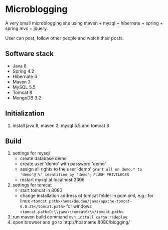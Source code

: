 # Microblogging
A very small microblogging site using maven + mysql + hibernate + spring + spring mvc + jquery.

User can post, follow other people and watch their posts.

## Software stack
* Java 8
* Spring 4.2
* Hibernate 4
* Maven 3
* MySQL 5.5
* Tomcat 8
* MongoDB 3.2

## Initialization
1. install java 8, maven 3, mysql 5.5 and tomcat 8

## Build
1. settings for mysql
   * create database demo 
   * create user 'demo' with password 'demo'
   * assign all rights to the user 'demo'
     `grant all on demo.* to 'demo'@'%' identified by 'demo';`
     `FLUSH PRIVILEGES`
   * restart mysql at localhost:3306
2. settings for tomcat
   * start tomcat in 8080
   * change installation address of tomcat folder in pom.xml, e.g.:
     for linux `<tomcat.path>/home/doudou/java/apache-tomcat-6.0.35</tomcat.path>`
     for windows `<tomcat.path>D:\\java\\tomcat6\\</tomcat.path>`
3. run maven build command 
    `mvn install cargo:redeploy`
4. open browser and go to http://hostname:8080/blogging/